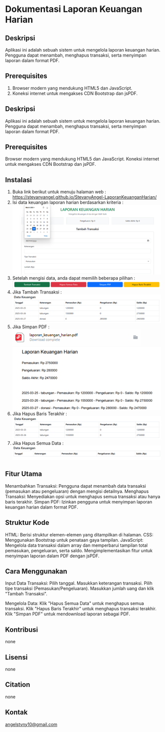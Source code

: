 # Dokumentasi Laporan Keuangan Harian

## Deskripsi

Aplikasi ini adalah sebuah sistem untuk mengelola laporan keuangan harian. Pengguna dapat menambah, menghapus transaksi, serta menyimpan laporan dalam format PDF.

## Prerequisites

1. Browser modern yang mendukung HTML5 dan JavaScript.
2. Koneksi internet untuk mengakses CDN Bootstrap dan jsPDF.

## Deskripsi

Aplikasi ini adalah sebuah sistem untuk mengelola laporan keuangan harian. Pengguna dapat menambah, menghapus transaksi, serta menyimpan laporan dalam format PDF.

## Prerequisites

Browser modern yang mendukung HTML5 dan JavaScript.
Koneksi internet untuk mengakses CDN Bootstrap dan jsPDF.

## Instalasi

1. Buka link berikut untuk menuju halaman web : https://stevanyangel.github.io/StevanyAngel-LaporanKeuanganHarian/
2. Isi data keuangan laporan harian berdasarkan kriteria :
   ![alt text](https://github.com/StevanyAngel/StevanyAngel-LaporanKeuanganHarian/blob/main/image/1.png?raw=true)
3. Setelah mengisi data, anda dapat memilih beberapa pilihan :
   ![alt text](https://github.com/StevanyAngel/StevanyAngel-LaporanKeuanganHarian/blob/main/image/2.png?raw=true)
4. Jika Tambah Transaksi :
   ![alt text](https://github.com/StevanyAngel/StevanyAngel-LaporanKeuanganHarian/blob/main/image/3.png?raw=true)
5. Jika Simpan PDF :
   ![alt text](https://github.com/StevanyAngel/StevanyAngel-LaporanKeuanganHarian/blob/main/image/4.png?raw=true)
   ![alt text](https://github.com/StevanyAngel/StevanyAngel-LaporanKeuanganHarian/blob/main/image/5.png?raw=true)
6. Jika Hapus Baris Terakhir :
   ![alt text](https://github.com/StevanyAngel/StevanyAngel-LaporanKeuanganHarian/blob/main/image/6.png?raw=true)
7. Jika Hapus Semua Data :
   ![alt text](https://github.com/StevanyAngel/StevanyAngel-LaporanKeuanganHarian/blob/main/image/7.png?raw=true)

## Fitur Utama

Menambahkan Transaksi: Pengguna dapat menambah data transaksi (pemasukan atau pengeluaran) dengan mengisi detailnya.
Menghapus Transaksi: Menyediakan opsi untuk menghapus semua transaksi atau hanya baris terakhir.
Simpan PDF: Izinkan pengguna untuk menyimpan laporan keuangan harian dalam format PDF.

## Struktur Kode

HTML: Berisi struktur elemen-elemen yang ditampilkan di halaman.
CSS: Menggunakan Bootstrap untuk penataan gaya tampilan.
JavaScript:
Mengelola data transaksi dalam array dan memperbarui tampilan total pemasukan, pengeluaran, serta saldo.
Mengimplementasikan fitur untuk menyimpan laporan dalam PDF dengan jsPDF.

## Cara Menggunakan

Input Data Transaksi:
Pilih tanggal.
Masukkan keterangan transaksi.
Pilih tipe transaksi (Pemasukan/Pengeluaran).
Masukkan jumlah uang dan klik "Tambah Transaksi".

Mengelola Data:
Klik "Hapus Semua Data" untuk menghapus semua transaksi.
Klik "Hapus Baris Terakhir" untuk menghapus transaksi terakhir.
Klik "Simpan PDF" untuk mendownload laporan sebagai PDF.

## Kontribusi

none

## Lisensi

none

## Citation

none

## Kontak

angelstvny10@gmail.com
